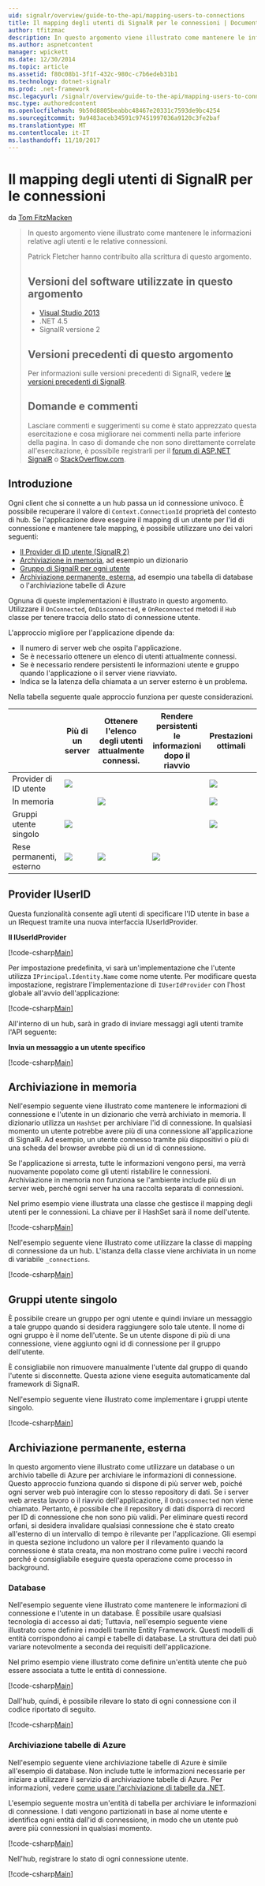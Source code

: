 ```yaml
---
uid: signalr/overview/guide-to-the-api/mapping-users-to-connections
title: Il mapping degli utenti di SignalR per le connessioni | Documenti Microsoft
author: tfitzmac
description: In questo argomento viene illustrato come mantenere le informazioni relative agli utenti e le relative connessioni. Patrick Fletcher hanno contribuito alla scrittura di questo argomento. Versioni di software utilizzate in questo argomento...
ms.author: aspnetcontent
manager: wpickett
ms.date: 12/30/2014
ms.topic: article
ms.assetid: f80c08b1-3f1f-432c-980c-c7b6edeb31b1
ms.technology: dotnet-signalr
ms.prod: .net-framework
msc.legacyurl: /signalr/overview/guide-to-the-api/mapping-users-to-connections
msc.type: authoredcontent
ms.openlocfilehash: 9b50d8805beabbc48467e20331c7593de9bc4254
ms.sourcegitcommit: 9a9483aceb34591c97451997036a9120c3fe2baf
ms.translationtype: MT
ms.contentlocale: it-IT
ms.lasthandoff: 11/10/2017
---
```

<a name="mapping-signalr-users-to-connections"></a>Il mapping degli utenti di SignalR per le connessioni
====================
da [Tom FitzMacken](https://github.com/tfitzmac)

> In questo argomento viene illustrato come mantenere le informazioni relative agli utenti e le relative connessioni.
> 
> Patrick Fletcher hanno contribuito alla scrittura di questo argomento.
> 
> ## <a name="software-versions-used-in-this-topic"></a>Versioni del software utilizzate in questo argomento
> 
> 
> - [Visual Studio 2013](https://www.microsoft.com/visualstudio/eng/2013-downloads)
> - .NET 4.5
> - SignalR versione 2
>   
> 
> 
> ## <a name="previous-versions-of-this-topic"></a>Versioni precedenti di questo argomento
> 
> Per informazioni sulle versioni precedenti di SignalR, vedere [le versioni precedenti di SignalR](../older-versions/index.md).
> 
> ## <a name="questions-and-comments"></a>Domande e commenti
> 
> Lasciare commenti e suggerimenti su come è stato apprezzato questa esercitazione e cosa migliorare nei commenti nella parte inferiore della pagina. In caso di domande che non sono direttamente correlate all'esercitazione, è possibile registrarli per il [forum di ASP.NET SignalR](https://forums.asp.net/1254.aspx/1?ASP+NET+SignalR) o [StackOverflow.com](http://stackoverflow.com/).


## <a name="introduction"></a>Introduzione

Ogni client che si connette a un hub passa un id connessione univoco. È possibile recuperare il valore di `Context.ConnectionId` proprietà del contesto di hub. Se l'applicazione deve eseguire il mapping di un utente per l'id di connessione e mantenere tale mapping, è possibile utilizzare uno dei valori seguenti:

- [Il Provider di ID utente (SignalR 2)](#IUserIdProvider)
- [Archiviazione in memoria](#inmemory), ad esempio un dizionario
- [Gruppo di SignalR per ogni utente](#groups)
- [Archiviazione permanente, esterna](#database), ad esempio una tabella di database o l'archiviazione tabelle di Azure

Ognuna di queste implementazioni è illustrato in questo argomento. Utilizzare il `OnConnected`, `OnDisconnected`, e `OnReconnected` metodi il `Hub` classe per tenere traccia dello stato di connessione utente.

L'approccio migliore per l'applicazione dipende da:

- Il numero di server web che ospita l'applicazione.
- Se è necessario ottenere un elenco di utenti attualmente connessi.
- Se è necessario rendere persistenti le informazioni utente e gruppo quando l'applicazione o il server viene riavviato.
- Indica se la latenza della chiamata a un server esterno è un problema.

Nella tabella seguente quale approccio funziona per queste considerazioni.

|  | Più di un server | Ottenere l'elenco degli utenti attualmente connessi. | Rendere persistenti le informazioni dopo il riavvio | Prestazioni ottimali |
| --- | --- | --- | --- | --- |
| Provider di ID utente | ![](mapping-users-to-connections/_static/image1.png) |  |  | ![](mapping-users-to-connections/_static/image2.png) |
| In memoria |  | ![](mapping-users-to-connections/_static/image3.png) |  | ![](mapping-users-to-connections/_static/image4.png) |
| Gruppi utente singolo | ![](mapping-users-to-connections/_static/image5.png) |  |  | ![](mapping-users-to-connections/_static/image6.png) |
| Rese permanenti, esterno | ![](mapping-users-to-connections/_static/image7.png) | ![](mapping-users-to-connections/_static/image8.png) | ![](mapping-users-to-connections/_static/image9.png) |  |

<a id="IUserIdProvider"></a>

## <a name="iuserid-provider"></a>Provider IUserID

Questa funzionalità consente agli utenti di specificare l'ID utente in base a un IRequest tramite una nuova interfaccia IUserIdProvider.

**Il IUserIdProvider**

[!code-csharp[Main](mapping-users-to-connections/samples/sample1.cs)]

Per impostazione predefinita, vi sarà un'implementazione che l'utente utilizza `IPrincipal.Identity.Name` come nome utente. Per modificare questa impostazione, registrare l'implementazione di `IUserIdProvider` con l'host globale all'avvio dell'applicazione:

[!code-csharp[Main](mapping-users-to-connections/samples/sample2.cs)]

All'interno di un hub, sarà in grado di inviare messaggi agli utenti tramite l'API seguente:

**Invia un messaggio a un utente specifico**

[!code-csharp[Main](mapping-users-to-connections/samples/sample3.cs?highlight=5)]

<a id="inmemory"></a>

## <a name="in-memory-storage"></a>Archiviazione in memoria

Nell'esempio seguente viene illustrato come mantenere le informazioni di connessione e l'utente in un dizionario che verrà archiviato in memoria. Il dizionario utilizza un `HashSet` per archiviare l'id di connessione. In qualsiasi momento un utente potrebbe avere più di una connessione all'applicazione di SignalR. Ad esempio, un utente connesso tramite più dispositivi o più di una scheda del browser avrebbe più di un id di connessione.

Se l'applicazione si arresta, tutte le informazioni vengono persi, ma verrà nuovamente popolato come gli utenti ristabilire le connessioni. Archiviazione in memoria non funziona se l'ambiente include più di un server web, perché ogni server ha una raccolta separata di connessioni.

Nel primo esempio viene illustrata una classe che gestisce il mapping degli utenti per le connessioni. La chiave per il HashSet sarà il nome dell'utente.

[!code-csharp[Main](mapping-users-to-connections/samples/sample4.cs)]

Nell'esempio seguente viene illustrato come utilizzare la classe di mapping di connessione da un hub. L'istanza della classe viene archiviata in un nome di variabile `_connections`.

[!code-csharp[Main](mapping-users-to-connections/samples/sample5.cs)]

<a id="groups"></a>

## <a name="single-user-groups"></a>Gruppi utente singolo

È possibile creare un gruppo per ogni utente e quindi inviare un messaggio a tale gruppo quando si desidera raggiungere solo tale utente. Il nome di ogni gruppo è il nome dell'utente. Se un utente dispone di più di una connessione, viene aggiunto ogni id di connessione per il gruppo dell'utente.

È consigliabile non rimuovere manualmente l'utente dal gruppo di quando l'utente si disconnette. Questa azione viene eseguita automaticamente dal framework di SignalR.

Nell'esempio seguente viene illustrato come implementare i gruppi utente singolo.

[!code-csharp[Main](mapping-users-to-connections/samples/sample6.cs)]

<a id="database"></a>

## <a name="permanent-external-storage"></a>Archiviazione permanente, esterna

In questo argomento viene illustrato come utilizzare un database o un archivio tabelle di Azure per archiviare le informazioni di connessione. Questo approccio funziona quando si dispone di più server web, poiché ogni server web può interagire con lo stesso repository di dati. Se i server web arresta lavoro o il riavvio dell'applicazione, il `OnDisconnected` non viene chiamato. Pertanto, è possibile che il repository di dati disporrà di record per ID di connessione che non sono più validi. Per eliminare questi record orfani, si desidera invalidare qualsiasi connessione che è stato creato all'esterno di un intervallo di tempo è rilevante per l'applicazione. Gli esempi in questa sezione includono un valore per il rilevamento quando la connessione è stata creata, ma non mostrano come pulire i vecchi record perché è consigliabile eseguire questa operazione come processo in background.

### <a name="database"></a>Database

Nell'esempio seguente viene illustrato come mantenere le informazioni di connessione e l'utente in un database. È possibile usare qualsiasi tecnologia di accesso ai dati; Tuttavia, nell'esempio seguente viene illustrato come definire i modelli tramite Entity Framework. Questi modelli di entità corrispondono ai campi e tabelle di database. La struttura dei dati può variare notevolmente a seconda dei requisiti dell'applicazione.

Nel primo esempio viene illustrato come definire un'entità utente che può essere associata a tutte le entità di connessione.

[!code-csharp[Main](mapping-users-to-connections/samples/sample7.cs)]

Dall'hub, quindi, è possibile rilevare lo stato di ogni connessione con il codice riportato di seguito.

[!code-csharp[Main](mapping-users-to-connections/samples/sample8.cs)]

<a id="azure"></a>
### <a name="azure-table-storage"></a>Archiviazione tabelle di Azure

Nell'esempio seguente viene archiviazione tabelle di Azure è simile all'esempio di database. Non include tutte le informazioni necessarie per iniziare a utilizzare il servizio di archiviazione tabelle di Azure. Per informazioni, vedere [come usare l'archiviazione di tabelle da .NET](https://azure.microsoft.com/en-us/documentation/articles/storage-dotnet-how-to-use-tables/).

L'esempio seguente mostra un'entità di tabella per archiviare le informazioni di connessione. I dati vengono partizionati in base al nome utente e identifica ogni entità dall'id di connessione, in modo che un utente può avere più connessioni in qualsiasi momento.

[!code-csharp[Main](mapping-users-to-connections/samples/sample9.cs)]

Nell'hub, registrare lo stato di ogni connessione utente.

[!code-csharp[Main](mapping-users-to-connections/samples/sample10.cs)]
